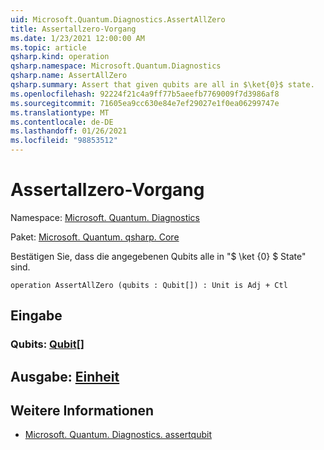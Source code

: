 ```yaml
---
uid: Microsoft.Quantum.Diagnostics.AssertAllZero
title: Assertallzero-Vorgang
ms.date: 1/23/2021 12:00:00 AM
ms.topic: article
qsharp.kind: operation
qsharp.namespace: Microsoft.Quantum.Diagnostics
qsharp.name: AssertAllZero
qsharp.summary: Assert that given qubits are all in $\ket{0}$ state.
ms.openlocfilehash: 92224f21c4a9ff77b5aeefb7769009f7d3986af8
ms.sourcegitcommit: 71605ea9cc630e84e7ef29027e1f0ea06299747e
ms.translationtype: MT
ms.contentlocale: de-DE
ms.lasthandoff: 01/26/2021
ms.locfileid: "98853512"
---
```

# <a name="assertallzero-operation"></a>Assertallzero-Vorgang

Namespace: [Microsoft. Quantum. Diagnostics](xref:Microsoft.Quantum.Diagnostics)

Paket: [Microsoft. Quantum. qsharp. Core](https://nuget.org/packages/Microsoft.Quantum.QSharp.Core)


Bestätigen Sie, dass die angegebenen Qubits alle in "$ \ket {0} $ State" sind.

```qsharp
operation AssertAllZero (qubits : Qubit[]) : Unit is Adj + Ctl
```


## <a name="input"></a>Eingabe

### <a name="qubits--qubit"></a>Qubits: [Qubit](xref:microsoft.quantum.lang-ref.qubit)[]





## <a name="output--unit"></a>Ausgabe: [Einheit](xref:microsoft.quantum.lang-ref.unit)



## <a name="see-also"></a>Weitere Informationen

- [Microsoft. Quantum. Diagnostics. assertqubit](xref:Microsoft.Quantum.Diagnostics.AssertQubit)